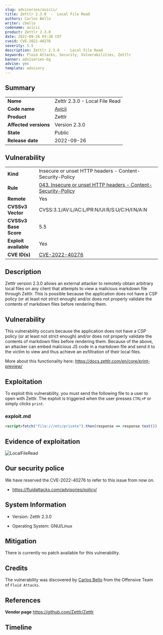 ```yaml
---
slug: advisories/avicii/
title: Zettlr 2.3.0  -  Local File Read
authors: Carlos Bello
writer: cbello
codename: avicii
product: Zettlr 2.3.0
date: 2022-09-26 03:30 COT
cveid: CVE-2022-40276
severity: 5.5
description: Zettlr 2.3.0  -  Local File Read
keywords: Fluid Attacks, Security, Vulnerabilities, Zettlr
banner: advisories-bg
advise: yes
template: advisory
---
```


## Summary

|                       |                                                        |
| --------------------- | -------------------------------------------------------|
| **Name**              | Zettlr 2.3.0  -  Local File Read                       |
| **Code name**         | [Avicii](https://en.wikipedia.org/wiki/Avicii)         |
| **Product**           | Zettlr                                                 |
| **Affected versions** | Version 2.3.0                                          |
| **State**             | Public                                                 |
| **Release date**      | 2022-09-26                                             |

## Vulnerability

|                       |                                                                                                                             |
| --------------------- | ----------------------------------------------------------------------------------------------------------------------------|
| **Kind**              | Insecure or unset HTTP headers - Content-Security-Policy                                                                    |
| **Rule**              | [043. Insecure or unset HTTP headers - Content-Security-Policy](https://docs.fluidattacks.com/criteria/vulnerabilities/043) |
| **Remote**            | Yes                                                                                                                         |
| **CVSSv3 Vector**     | CVSS:3.1/AV:L/AC:L/PR:N/UI:R/S:U/C:H/I:N/A:N                                                                                |
| **CVSSv3 Base Score** | 5.5                                                                                                                         |
| **Exploit available** | Yes                                                                                                                         |
| **CVE ID(s)**         | [CVE-2022-40276](https://cve.mitre.org/cgi-bin/cvename.cgi?name=CVE-2022-40276)                                             |

## Description

Zettlr version 2.3.0 allows an external attacker to remotely obtain
arbitrary local files on any client that attempts to view a malicious
markdown file through Zettlr. This is possible because the application
does not have a CSP policy (or at least not strict enough) and/or does
not properly validate the contents of markdown files before rendering
them.

## Vulnerability

This vulnerability occurs because the application does not have a CSP
policy (or at least not strict enough) and/or does not properly validate
the contents of markdown files before rendering them. Because of the above,
an attacker can embed malicious JS code in a markdown file and send it to
the victim to view and thus achieve an exfiltration of their local files.

More about this functionality here: https://docs.zettlr.com/en/core/print-preview/

## Exploitation

To exploit this vulnerability, you must send the following file to a
user to open with Zettlr. The exploit is triggered when the user
presses `CTRL+P` or simply clicks `print`.

### exploit.md

```markdown
<script>fetch("file:///etc/private").then(response => response.text()).then(leak => alert(leak))</script>
```

## Evidence of exploitation

![LocalFileRead](https://user-images.githubusercontent.com/51862990/189765853-1b6e5c13-5ec2-4062-8b35-c4a1c46cbc3a.gif)

## Our security police

We have reserved the CVE-2022-40276 to refer to this issue from now on.

* https://fluidattacks.com/advisories/policy/

## System Information

* Version: Zettlr 2.3.0

* Operating System: GNU/Linux

## Mitigation

There is currently no patch available for this vulnerability.

## Credits

The vulnerability was discovered by [Carlos
Bello](https://www.linkedin.com/in/carlos-andres-bello) from the Offensive
Team of `Fluid Attacks`.

## References

**Vendor page** <https://github.com/Zettlr/Zettlr>

## Timeline

<time-lapse
  discovered="2022-09-07"
  contacted="2022-09-08"
  replied=""
  confirmed=""
  patched=""
  disclosure="2022-09-26">
</time-lapse>
